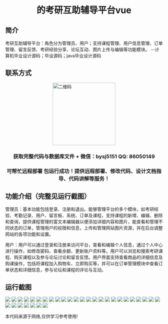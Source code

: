 <p><h1 align="center">的考研互助辅导平台vue</h1></p>

## 简介
考研互助辅导平台：角色分为管理员、用户；支持课程管理、用户信息管理、订单管理、留言反馈、考研经验分享、论坛互动、图片上传与编辑等功能模块。    --计算机毕业设计源码；毕设源码；java毕业设计源码


## 联系方式
<img src="https://bs-1329754181.cos.ap-shanghai.myqcloud.com/wx.jpg" alt="二维码" style="display: block; margin: 0 auto;" width="200px">
<p><h3 align="center">获取完整代码与数据库文件 + 微信：bysj5151 QQ: 86050149</h3></p>
<p><h3 align="center">可帮忙远程部署 包运行成功！提供远程部署、修改代码、设计文档指导、代码讲解等服务！</h3></p>

## 功能介绍（完整见运行截图）
管理员：基本功能包括登录、注册和退出。能够管理平台的多个模块，如考研经验、考勤记录、用户、留言板、系统、订单及课程，支持课程的新增、编辑、删除和查询，提供课程管理的富文本编辑器以便添加详细内容和图片，能查看和管理不同状态的订单，管理用户的权限和信息，上传和管理网站图片资源，并在后台调整网站的各项功能和设置。  

用户：用户可以通过登录和注册来访问平台，查看和编辑个人信息，通过个人中心进行操作，如修改密码、查看余额、更新账户资料等。用户可以浏览和搜索考研课程、购买课程以及参与论坛讨论和留言反馈。用户界面支持查看商品的详细信息及购课操作，包括将课程加入购物车、立即购买等，并可以在订单管理模块中查看订单状态和详细信息，参与论坛和课程的评论与互动。


## 运行截图
![](https://bs-1329754181.cos.ap-shanghai.myqcloud.com/ssm/KaoYanHuZhuDiaoDuoPingTai/img/001.jpg)
![](https://bs-1329754181.cos.ap-shanghai.myqcloud.com/ssm/KaoYanHuZhuDiaoDuoPingTai/img/002.jpg)
![](https://bs-1329754181.cos.ap-shanghai.myqcloud.com/ssm/KaoYanHuZhuDiaoDuoPingTai/img/003.jpg)
![](https://bs-1329754181.cos.ap-shanghai.myqcloud.com/ssm/KaoYanHuZhuDiaoDuoPingTai/img/004.jpg)
![](https://bs-1329754181.cos.ap-shanghai.myqcloud.com/ssm/KaoYanHuZhuDiaoDuoPingTai/img/005.jpg)
![](https://bs-1329754181.cos.ap-shanghai.myqcloud.com/ssm/KaoYanHuZhuDiaoDuoPingTai/img/006.jpg)
![](https://bs-1329754181.cos.ap-shanghai.myqcloud.com/ssm/KaoYanHuZhuDiaoDuoPingTai/img/007.jpg)
![](https://bs-1329754181.cos.ap-shanghai.myqcloud.com/ssm/KaoYanHuZhuDiaoDuoPingTai/img/008.jpg)
![](https://bs-1329754181.cos.ap-shanghai.myqcloud.com/ssm/KaoYanHuZhuDiaoDuoPingTai/img/009.jpg)
![](https://bs-1329754181.cos.ap-shanghai.myqcloud.com/ssm/KaoYanHuZhuDiaoDuoPingTai/img/010.jpg)
![](https://bs-1329754181.cos.ap-shanghai.myqcloud.com/ssm/KaoYanHuZhuDiaoDuoPingTai/img/011.jpg)
![](https://bs-1329754181.cos.ap-shanghai.myqcloud.com/ssm/KaoYanHuZhuDiaoDuoPingTai/img/012.jpg)
![](https://bs-1329754181.cos.ap-shanghai.myqcloud.com/ssm/KaoYanHuZhuDiaoDuoPingTai/img/013.jpg)
![](https://bs-1329754181.cos.ap-shanghai.myqcloud.com/ssm/KaoYanHuZhuDiaoDuoPingTai/img/014.jpg)
![](https://bs-1329754181.cos.ap-shanghai.myqcloud.com/ssm/KaoYanHuZhuDiaoDuoPingTai/img/015.jpg)
![](https://bs-1329754181.cos.ap-shanghai.myqcloud.com/ssm/KaoYanHuZhuDiaoDuoPingTai/img/016.jpg)
![](https://bs-1329754181.cos.ap-shanghai.myqcloud.com/ssm/KaoYanHuZhuDiaoDuoPingTai/img/017.jpg)
![](https://bs-1329754181.cos.ap-shanghai.myqcloud.com/ssm/KaoYanHuZhuDiaoDuoPingTai/img/018.jpg)
![](https://bs-1329754181.cos.ap-shanghai.myqcloud.com/ssm/KaoYanHuZhuDiaoDuoPingTai/img/019.jpg)
![](https://bs-1329754181.cos.ap-shanghai.myqcloud.com/ssm/KaoYanHuZhuDiaoDuoPingTai/img/020.jpg)
![](https://bs-1329754181.cos.ap-shanghai.myqcloud.com/ssm/KaoYanHuZhuDiaoDuoPingTai/img/021.jpg)
![](https://bs-1329754181.cos.ap-shanghai.myqcloud.com/ssm/KaoYanHuZhuDiaoDuoPingTai/img/022.jpg)
![](https://bs-1329754181.cos.ap-shanghai.myqcloud.com/ssm/KaoYanHuZhuDiaoDuoPingTai/img/023.jpg)
![](https://bs-1329754181.cos.ap-shanghai.myqcloud.com/ssm/KaoYanHuZhuDiaoDuoPingTai/img/024.jpg)
![](https://bs-1329754181.cos.ap-shanghai.myqcloud.com/ssm/KaoYanHuZhuDiaoDuoPingTai/img/025.jpg)
![](https://bs-1329754181.cos.ap-shanghai.myqcloud.com/ssm/KaoYanHuZhuDiaoDuoPingTai/img/026.jpg)
![](https://bs-1329754181.cos.ap-shanghai.myqcloud.com/ssm/KaoYanHuZhuDiaoDuoPingTai/img/027.jpg)
![](https://bs-1329754181.cos.ap-shanghai.myqcloud.com/ssm/KaoYanHuZhuDiaoDuoPingTai/img/028.jpg)
![](https://bs-1329754181.cos.ap-shanghai.myqcloud.com/ssm/KaoYanHuZhuDiaoDuoPingTai/img/029.jpg)
![](https://bs-1329754181.cos.ap-shanghai.myqcloud.com/ssm/KaoYanHuZhuDiaoDuoPingTai/img/030.jpg)
![](https://bs-1329754181.cos.ap-shanghai.myqcloud.com/ssm/KaoYanHuZhuDiaoDuoPingTai/img/031.jpg)
![](https://bs-1329754181.cos.ap-shanghai.myqcloud.com/ssm/KaoYanHuZhuDiaoDuoPingTai/img/032.jpg)

<p>本代码来源于网络,仅供学习参考使用!</p>
